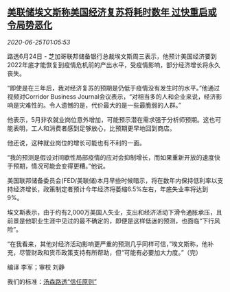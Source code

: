 <!--1593048195000-->
[美联储埃文斯称美国经济复苏将耗时数年 过快重启或令局势恶化](https://cn.reuters.com/article/us-fed-evans-economy-reopen-0625-idCNKBS23W040)
------

<div><i>2020-06-25T01:05:53</i></div><div class="StandardArticleBody_body"><p>路透6月24日 - 芝加哥联邦储备银行总裁埃文斯周三表示，他预计美国经济要到2022年底才能恢复到疫情危机前的产出水平，受疫情影响，部分经济增长将永久丧失。 </p><p>“即使是在三年后，我对经济复苏的预期是仍低于疫情没有发生时的水平。”他通过视频对Corridor Business Journal会议表示，“对相当多的人和企业来说，经济影响是灾难性的。令人遗憾的是，代价最大的是一些最脆弱的人群。” </p><p>他表示，5月非农就业岗位意外增加，可能预示潜在需求强于分析师预期。这也可能表明，工人和消费者感到足够放心，比预期更早地回到商店。 </p><p>他还说，这种就业岗位的增长可能也有不利的一面。 </p><p>“我的预测是假设对间歇性局部疫情的应对会抑制增长，而如果重新开放的速度快于预期，情况可能会变得更糟。”他说。 </p><p>美国联邦储备委员会(FED/美联储)本月早些时候暗示，将在数年内保持低利率以支持经济增长，政策制定者预计今年经济将萎缩6.5%左右，年底失业率将达到9%。 </p><p>埃文斯表示，由于约有2,000万美国人失业，支出和经济活动下滑令通胀承压，且前景是他职业生涯中见过的最不确定的，即便是这样低迷的预测，也面临“下行风险”。 </p><p>“在我看来，其他对经济活动影响更严重的预测几乎同样可信，”埃文斯称，他补充，尽管财政和货币政策支持有所帮助，但“可能有必要加大力度。”（完） </p><div class="Attribution_container"><div class="Attribution_attribution"><p class="Attribution_content">编译 李军；审校 刘静 </p></div></div><div class="StandardArticleBody_trustBadgeContainer"><span class="StandardArticleBody_trustBadgeTitle">我们的标准：</span><span class="trustBadgeUrl"><a href="https://www.thomsonreuters.cn/content/dam/openweb/documents/pdf/china/brochures/about-us-1.pdf">汤森路透“信任原则”</a></span></div></div>
